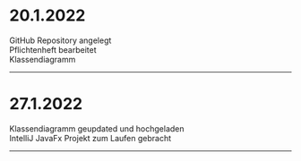 # 20.1.2022 <br /> 
GitHub Repository angelegt <br /> 
Pflichtenheft bearbeitet <br /> 
Klassendiagramm <br /> 

---

# 27.1.2022 <br /> 
Klassendiagramm geupdated und hochgeladen <br /> 
IntelliJ JavaFx Projekt zum Laufen gebracht <br /> 

---
